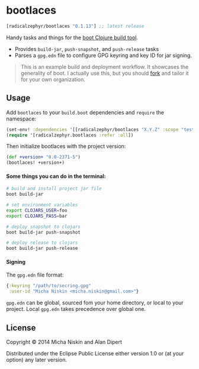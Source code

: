 # bootlaces

[](dependency)
```clojure
[radicalzephyr/bootlaces "0.1.13"] ;; latest release
```
[](/dependency)

Handy tasks and things for the [boot Clojure build tool][1].

* Provides `build-jar`, `push-snapshot`, and `push-release` tasks
* Parses a `gpg.edn` file to configure GPG keyring and key ID for jar signing.

> This is an example build and deployment workflow. It showcases the
> generality of boot. I actually use this, but you should [fork] and
> tailor it for your own organization.

## Usage

Add `bootlaces` to your `build.boot` dependencies and `require` the namespace:

```clj
(set-env! :dependencies '[[radicalzephyr/bootlaces "X.Y.Z" :scope "test"]])
(require '[radicalzephyr.bootlaces :refer :all])
```

Then initialize bootlaces with the project version:

```clj
(def +version+ "0.0-2371-5")
(bootlaces! +version+)
```

#### Some things you can do in the terminal:

```bash
# build and install project jar file
boot build-jar
```

```bash
# set environment variables
export CLOJARS_USER=foo
export CLOJARS_PASS=bar
```

```bash
# deploy snapshot to clojars
boot build-jar push-snapshot
```

```bash
# deploy release to clojars
boot build-jar push-release
```

#### Signing

The `gpg.edn` file format:

```clojure
{:keyring "/path/to/secring.gpg"
 :user-id "Micha Niskin <micha.niskin@gmail.com>"}
```

`gpg.edn` can be global, sourced fom your home directory, or local to your project. Local `gpg.edn` takes precedence over global one.

## License

Copyright © 2014 Micha Niskin and Alan Dipert

Distributed under the Eclipse Public License either version 1.0 or (at
your option) any later version.

[1]: https://github.com/boot-clj/boot
[2]: http://clojars.org/radicalzephyr/bootlaces/latest-version.svg?cache=2
[3]: http://clojars.org/radicalzephyr/bootlaces
[fork]: https://github.com/radicalzephyr/bootlaces/fork
